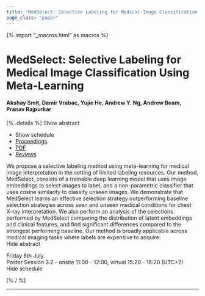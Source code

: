 ```yaml
---
title: "MedSelect: Selective Labeling for Medical Image Classification Using Meta-Learning"
page_class: "paper"
---
```


{% import "_macros.html" as macros %}

# MedSelect: Selective Labeling for Medical Image Classification Using Meta-Learning

#### Akshay Smit, Damir Vrabac, Yujie He, Andrew Y. Ng, Andrew Beam, Pranav Rajpurkar

[% .details %]
<a class="toggle_visibility" data-selector=".abstract" data-level="3">Show abstract</a>
- <a class="toggle_visibility" data-selector=".schedule" data-level="3">Show schedule</a>
- <a href="">Proceedings</a>
- <a href="https://openreview.net/pdf?id=GgLjvwvB8yF">PDF</a>
- <a href="https://openreview.net/forum?id=GgLjvwvB8yF">Reviews</a>

<p>
    <span class="abstract">
        We propose a selective labeling method using meta-learning for medical image interpretation in the setting of limited labeling resources. Our method, MedSelect, consists of a trainable deep learning model that uses image embeddings  to select   images to label, and a non-parametric classifier that uses cosine similarity to classify unseen images. We demonstrate that MedSelect learns an effective selection strategy outperforming baseline selection strategies across seen and unseen medical conditions for chest X-ray interpretation. We also perform an analysis of the selections performed by MedSelect comparing the distribution of latent embeddings and clinical features, and find significant differences compared to the strongest performing baseline. Our method is broadly applicable across medical imaging tasks where labels are expensive to acquire.
        <br>
        <span class="actions"><a class="toggle_visibility" data-level="2">Hide abstract</a></span>
    </span>
</p>

<p>
    <span class="schedule">
        Friday 8th July<br>Poster Session 3.2 - onsite 11:00 - 12:00, virtual 15:20 - 16:20 (UTC+2)
        <br>
        <span class="actions"><a class="toggle_visibility" data-level="2">Hide schedule</a></span>
    </span>
</p>

[% / %]


---
<!-- { macros.presentation('', '', 720, 450) } -->
